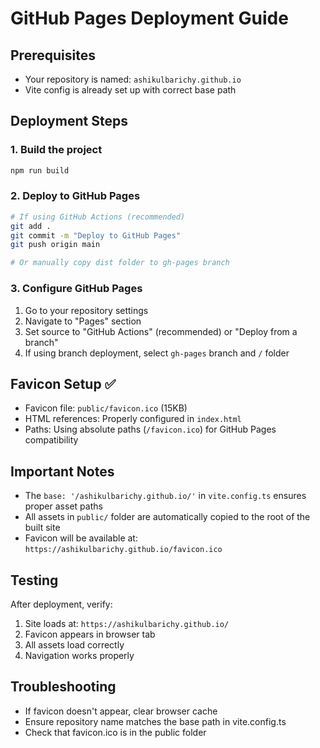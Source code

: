 # GitHub Pages Deployment Guide

## Prerequisites
- Your repository is named: `ashikulbarichy.github.io`
- Vite config is already set up with correct base path

## Deployment Steps

### 1. Build the project
```bash
npm run build
```

### 2. Deploy to GitHub Pages
```bash
# If using GitHub Actions (recommended)
git add .
git commit -m "Deploy to GitHub Pages"
git push origin main

# Or manually copy dist folder to gh-pages branch
```

### 3. Configure GitHub Pages
1. Go to your repository settings
2. Navigate to "Pages" section
3. Set source to "GitHub Actions" (recommended) or "Deploy from a branch"
4. If using branch deployment, select `gh-pages` branch and `/` folder

## Favicon Setup ✅
- Favicon file: `public/favicon.ico` (15KB)
- HTML references: Properly configured in `index.html`
- Paths: Using absolute paths (`/favicon.ico`) for GitHub Pages compatibility

## Important Notes
- The `base: '/ashikulbarichy.github.io/'` in `vite.config.ts` ensures proper asset paths
- All assets in `public/` folder are automatically copied to the root of the built site
- Favicon will be available at: `https://ashikulbarichy.github.io/favicon.ico`

## Testing
After deployment, verify:
1. Site loads at: `https://ashikulbarichy.github.io/`
2. Favicon appears in browser tab
3. All assets load correctly
4. Navigation works properly

## Troubleshooting
- If favicon doesn't appear, clear browser cache
- Ensure repository name matches the base path in vite.config.ts
- Check that favicon.ico is in the public folder 
